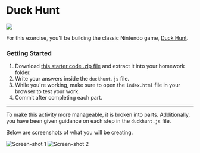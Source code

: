 # Duck Hunt

![](https://i.imgur.com/d4ZEX3Q.gif)

For this exercise, you'll be building the classic Nintendo game, [Duck Hunt](https://en.wikipedia.org/wiki/Duck_Hunt).

### Getting Started

1. Download [this starter code .zip file](https://drive.google.com/file/d/11F15Rm9qXJbZfx1L_eVDob-yb-i9f1kD/view?usp=sharing) and extract it into your homework folder.
1. Write your answers inside the `duckhunt.js` file.
1. While you're working, make sure to open the `index.html` file in your browser to test your work.
1. Commit after completing each part.

---

To make this activity more manageable, it is broken into parts. Additionally, you have been given guidance on each step in the `duckhunt.js` file.

Below are screenshots of what you will be creating.

![Screen-shot 1](https://i.imgur.com/F0ViMbK.png)
![Screen-shot 2](https://i.imgur.com/HE4Ylwc.png)
